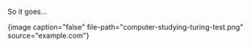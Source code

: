 So it goes...

{image caption="false" file-path="computer-studying-turing-test.png" source="example.com"}
